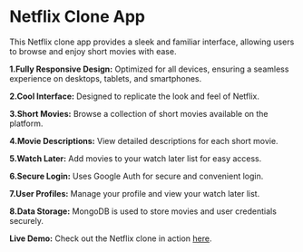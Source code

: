 # Netflix Clone App

This Netflix clone app provides a sleek and familiar interface, allowing users to browse and enjoy short movies with ease.


**1.Fully Responsive Design:** Optimized for all devices, ensuring a seamless experience on desktops, tablets, and smartphones.

**2.Cool Interface:** Designed to replicate the look and feel of Netflix.

**3.Short Movies:** Browse a collection of short movies available on the platform.

**4.Movie Descriptions:** View detailed descriptions for each short movie.

**5.Watch Later:** Add movies to your watch later list for easy access.

**6.Secure Login:** Uses Google Auth for secure and convenient login.

**7.User Profiles:** Manage your profile and view your watch later list.

**8.Data Storage:** MongoDB is used to store movies and user credentials securely.

**Live Demo:** Check out the Netflix clone in action [here](https://netflix-clone-latest.vercel.app/auth).
